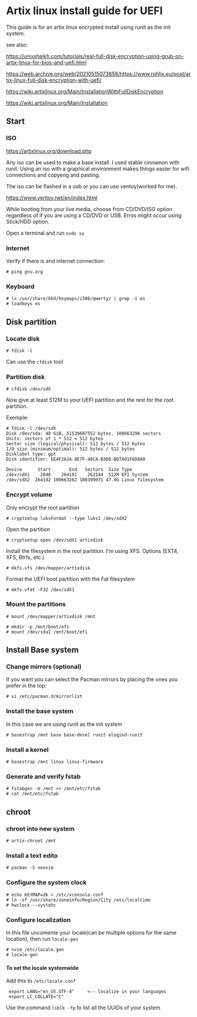 # Artix linux install guide for UEFI
This guide is for an artix linux encrypted install using runit as the init system.


see also:

https://unixsheikh.com/tutorials/real-full-disk-encryption-using-grub-on-artix-linux-for-bios-and-uefi.html

https://web.archive.org/web/20210515073858/https://www.rohlix.eu/post/artix-linux-full-disk-encryption-with-uefi/

https://wiki.artixlinux.org/Main/InstallationWithFullDiskEncryption

https://wiki.artixlinux.org/Main/Installation
## Start
### ISO
https://artixlinux.org/download.php

Any iso can be used to make a base install.
I used stable cinnamon with runit. Using an iso with a graphical environment makes things easier for wifi connections and copyeng and pasting.

The iso can be flashed in a usb or you can use ventoy(worked for me).

https://www.ventoy.net/en/index.html

While booting from your live media, choose from CD/DVD/ISO option regardless of if you are using a CD/DVD or USB. Erros might occur using Stick/HDD option.

Open a terminal and run ``sudo su``
### Internet
Verify if there is and internet connection:
```
# ping gnu.org
```
### Keyboard
```
# ls /usr/share/kbd/keymaps/i386/qwerty/ | grep -i es
# loadkeys es
```

## Disk partition

### Locate disk
```
# fdisk -l
```

Can use the ``cfdisk`` tool

### Partition disk
```
# cfdisk /dev/sdX
```
Now give at least 512M to your UEFI partition and the rest for the root partition.


Exemple:
```
# fdisk -l /dev/sdX
Disk /dev/sda: 48 GiB, 51539607552 bytes, 100663296 sectors
Units: sectors of 1 * 512 = 512 bytes
Sector size (logical/physical): 512 bytes / 512 bytes
I/O size (minimum/optimal): 512 bytes / 512 bytes
Disklabel type: gpt
Disk identifier: EE4F2A1A-8E7F-48CA-B3D0-BD7A01F6D8A0

Device      Start       End   Sectors  Size Type
/dev/sdX1    2048    264191    262144  512M EFI System
/dev/sdX2  264192 100663262 100399071 47.9G Linux filesystem
```
### Encrypt volume 

Only encrypt the root partition
```
# cryptsetup luksFormat --type luks1 /dev/sdX2
```
Open the partition
```
# cryptsetup open /dev/sdX1 artixdisk
```
Install the filesystem in the root partition. I'm using XFS. Options (EXT4, XFS, Btrfs, etc.)
```
# mkfs.xfs /dev/mapper/artixdisk
```
Format the UEFI boot partition with the Fat filesystem
```
# mkfs.vfat -F32 /dev/sdX1
```
### Mount the partitions
```
# mount /dev/mapper/artixdisk /mnt

# mkdir -p /mnt/boot/efi
# mount /dev/sda1 /mnt/boot/efi
```

## Install Base system
### Change mirrors (optional)
If you want you can select the Pacman mirrors by placing the ones you prefer in the top:
```
# vi /etc/pacman.d/mirrorlist
```

### Install the base system
In this case we are using runit as the init system
```
# basestrap /mnt base base-devel runit elogind-runit
```

### Install a kernel 
```
# basestrap /mnt linux linux-firmware
```
### Generate and verify fstab
```
# fstabgen -U /mnt >> /mnt/etc/fstab
# cat /mnt/etc/fstab
```

## chroot
### chroot into new system

```
# artix-chroot /mnt
```
### Install a text edito
```
# pacman -S neovim
```

### Configure the system clock
```
# echo KEYMAP=dk > /etc/vconsole.conf
# ln -sf /usr/share/zoneinfo/Region/City /etc/localtime
# hwclock --systohc
```
### Configure localization
In this file uncomente your locale(can be multiple options for the same location), then run ``locale-gen``
```
# nvim /etc/locale.gen
# locale-gen
```
#### To set the locale systemwide
Add this to ``/etc/locale.conf``
```
 export LANG="en_US.UTF-8"     <-- localize in your languages
 export LC_COLLATE="C"
```
 

Use the command ``lsblk -fp`` to list all the UUIDs of your system





